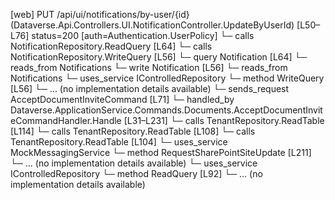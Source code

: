 [web] PUT /api/ui/notifications/by-user/{id}  (Dataverse.Api.Controllers.UI.NotificationController.UpdateByUserId)  [L50–L76] status=200 [auth=Authentication.UserPolicy]
  └─ calls NotificationRepository.ReadQuery [L64]
  └─ calls NotificationRepository.WriteQuery [L56]
  └─ query Notification [L64]
    └─ reads_from Notifications
  └─ write Notification [L56]
    └─ reads_from Notifications
  └─ uses_service IControlledRepository<Notification>
    └─ method WriteQuery [L56]
      └─ ... (no implementation details available)
  └─ sends_request AcceptDocumentInviteCommand [L71]
    └─ handled_by Dataverse.ApplicationService.Commands.Documents.AcceptDocumentInviteCommandHandler.Handle [L31–L231]
      └─ calls TenantRepository.ReadTable [L114]
      └─ calls TenantRepository.ReadTable [L108]
      └─ calls TenantRepository.ReadTable [L104]
      └─ uses_service MockMessagingService
        └─ method RequestSharePointSiteUpdate [L211]
          └─ ... (no implementation details available)
      └─ uses_service IControlledRepository<User>
        └─ method ReadQuery [L92]
          └─ ... (no implementation details available)

